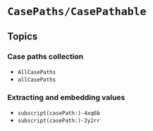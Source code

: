 # ``CasePaths/CasePathable``

## Topics

### Case paths collection

- ``AllCasePaths``
- ``allCasePaths``

### Extracting and embedding values

- ``subscript(casePath:)-4xq6b``
- ``subscript(casePath:)-2y2rr``
